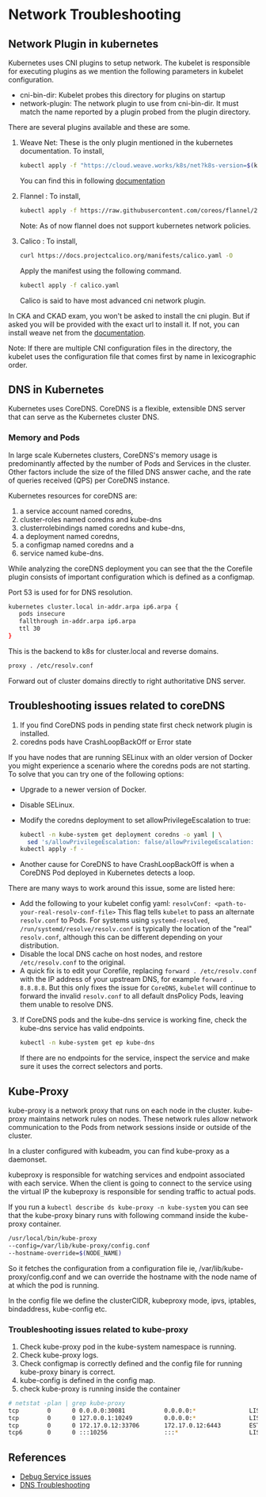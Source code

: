 # Network Troubleshooting

## Network Plugin in kubernetes

Kubernetes uses CNI plugins to setup network. The kubelet is responsible for executing plugins as we mention the following parameters in kubelet configuration.

* cni-bin-dir:   Kubelet probes this directory for plugins on startup
* network-plugin: The network plugin to use from cni-bin-dir. It must match the name reported by a plugin probed from the plugin directory.

There are several plugins available and these are some.

1. Weave Net:
    These is the only plugin mentioned in the kubernetes documentation. To install,

    ```bash
    kubectl apply -f "https://cloud.weave.works/k8s/net?k8s-version=$(kubectl version | base64 | tr -d '\n')"
    ```

    You can find this in following [documentation](https://kubernetes.io/docs/setup/production-environment/tools/kubeadm/high-availability/)
2. Flannel :
    To install,

    ```bash
    kubectl apply -f https://raw.githubusercontent.com/coreos/flannel/2140ac876ef134e0ed5af15c65e414cf26827915/Documentation/kube-flannel.yml
    ```

    Note: As of now flannel does not support kubernetes network policies.

3. Calico :
    To install,

    ```bash
    curl https://docs.projectcalico.org/manifests/calico.yaml -O
    ```

    Apply the manifest using the following command.

    ```bash
    kubectl apply -f calico.yaml
    ```

    Calico is said to have most advanced cni network plugin.

In CKA and CKAD exam, you won't be asked to install the cni plugin. But if asked you will be provided with the exact url to install it. If not, you can install weave net from the [documentation](https://kubernetes.io/docs/setup/production-environment/tools/kubeadm/high-availability/).

Note: If there are multiple CNI configuration files in the directory, the kubelet uses the configuration file that comes first by name in lexicographic order.

## DNS in Kubernetes

Kubernetes uses CoreDNS. CoreDNS is a flexible, extensible DNS server that can serve as the Kubernetes cluster DNS.

### Memory and Pods

In large scale Kubernetes clusters, CoreDNS's memory usage is predominantly affected by the number of Pods and Services in the cluster. Other factors include the size of the filled DNS answer cache, and the rate of queries received (QPS) per CoreDNS instance.

Kubernetes resources for coreDNS are:   

1. a service account named coredns,
2. cluster-roles named coredns and kube-dns
3. clusterrolebindings named coredns and kube-dns, 
4. a deployment named coredns,
5. a configmap named coredns and a
6. service named kube-dns.

While analyzing the coreDNS deployment you can see that the the Corefile plugin consists of important configuration which is defined as a configmap.

Port 53 is used for for DNS resolution.

```bash
kubernetes cluster.local in-addr.arpa ip6.arpa {
   pods insecure
   fallthrough in-addr.arpa ip6.arpa
   ttl 30
}
```

This is the backend to k8s for cluster.local and reverse domains.

```bash
proxy . /etc/resolv.conf
```

Forward out of cluster domains directly to right authoritative DNS server.

## Troubleshooting issues related to coreDNS

1. If you find CoreDNS pods in pending state first check network plugin is installed.
2. coredns pods have CrashLoopBackOff or Error state

If you have nodes that are running SELinux with an older version of Docker you might experience a scenario where the coredns pods are not starting. To solve that you can try one of the following options:

* Upgrade to a newer version of Docker.
* Disable SELinux.
* Modify the coredns deployment to set allowPrivilegeEscalation to true:

    ```bash
    kubectl -n kube-system get deployment coredns -o yaml | \
      sed 's/allowPrivilegeEscalation: false/allowPrivilegeEscalation: true/g' | \
    kubectl apply -f -
    ```

* Another cause for CoreDNS to have CrashLoopBackOff is when a CoreDNS Pod deployed in Kubernetes detects a loop.

There are many ways to work around this issue, some are listed here:

* Add the following to your kubelet config yaml: `resolvConf: <path-to-your-real-resolv-conf-file>` This flag tells `kubelet` to pass an alternate `resolv.conf` to Pods. For systems using `systemd-resolved`, `/run/systemd/resolve/resolv.conf` is typically the location of the "real" `resolv.conf`, although this can be different depending on your distribution.
* Disable the local DNS cache on host nodes, and restore `/etc/resolv.conf` to the original.
* A quick fix is to edit your Corefile, replacing `forward . /etc/resolv.conf` with the IP address of your upstream DNS, for example `forward . 8.8.8.8`. But this only fixes the issue for `CoreDNS`, `kubelet` will continue to forward the invalid `resolv.conf` to all default dnsPolicy Pods, leaving them unable to resolve DNS.

3. If CoreDNS pods and the kube-dns service is working fine, check the kube-dns service has valid endpoints.

    ```bash
    kubectl -n kube-system get ep kube-dns
    ```

    If there are no endpoints for the service, inspect the service and make sure it uses the correct selectors and ports.

## Kube-Proxy

kube-proxy is a network proxy that runs on each node in the cluster. kube-proxy maintains network rules on nodes. These network rules allow network communication to the Pods from network sessions inside or outside of the cluster.

In a cluster configured with kubeadm, you can find kube-proxy as a daemonset.

kubeproxy is responsible for watching services and endpoint associated with each service. When the client is going to connect to the service using the virtual IP the kubeproxy is responsible for sending traffic to actual pods.

If you run a `kubectl describe ds kube-proxy -n kube-system` you can see that the kube-proxy binary runs with following command inside the kube-proxy container.

```bash
/usr/local/bin/kube-proxy
--config=/var/lib/kube-proxy/config.conf
--hostname-override=$(NODE_NAME)
```

So it fetches the configuration from a configuration file ie, /var/lib/kube-proxy/config.conf and we can override the hostname with the node name of at which the pod is running.

In the config file we define the clusterCIDR, kubeproxy mode, ipvs, iptables, bindaddress, kube-config etc.

### Troubleshooting issues related to kube-proxy

1. Check kube-proxy pod in the kube-system namespace is running.
2. Check kube-proxy logs.
3. Check configmap is correctly defined and the config file for running kube-proxy binary is correct.
4. kube-config is defined in the config map.
5. check kube-proxy is running inside the container

```bash
# netstat -plan | grep kube-proxy
tcp        0      0 0.0.0.0:30081           0.0.0.0:*               LISTEN      1/kube-proxy
tcp        0      0 127.0.0.1:10249         0.0.0.0:*               LISTEN      1/kube-proxy
tcp        0      0 172.17.0.12:33706       172.17.0.12:6443        ESTABLISHED 1/kube-proxy
tcp6       0      0 :::10256                :::*                    LISTEN      1/kube-proxy
```

## References

* [Debug Service issues](https://kubernetes.io/docs/tasks/debug-application-cluster/debug-service/)
* [DNS Troubleshooting](https://kubernetes.io/docs/tasks/administer-cluster/dns-debugging-resolution/)
